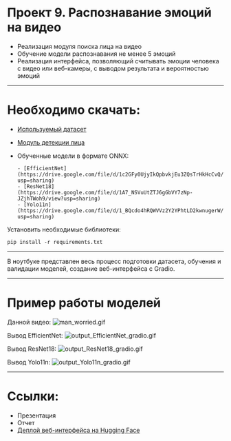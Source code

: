 # Проект 9. Распознавание эмоций на видео
- Реализация модуля поиска лица на видео
- Обучение модели распознавания не менее 5 эмоций
- Реализация интерфейса, позволяющий считывать эмоции
человека с видео или веб-камеры, с выводом результата и
вероятностью эмоций

-------

# Необходимо скачать:
- [Используемый датасет](https://www.kaggle.com/datasets/msambare/fer2013)
- [Модуль детекции лица](https://www.kaggle.com/datasets/gxy19980906/haarcascade-frontalface-defaultxml)
- Обученные модели в формате ONNX:
  
      - [EfficientNet](https://drive.google.com/file/d/1c2GFy0UjyIkQpbvkjEu3ZQsTrHkHcCvQ/view?usp=sharing)
      - [ResNet18](https://drive.google.com/file/d/1A7_NSVuUtZTJ6gGbVY7zNp-JZjhTWoh9/view?usp=sharing)
      - [Yolo11n](https://drive.google.com/file/d/1_BQcdo4hRQWVVz2Y2YPhtLD2kwnugerW/view?usp=sharing)

Установить необходимые библиотеки:
```
pip install -r requirements.txt
```

-------

В ноутбуке представлен весь процесс подготовки датасета, обучения и валидации моделей, создание веб-интерфейса с Gradio.

-------
# Пример работы моделей

Данной видео:
![man_worried.gif](https://github.com/J1wZ/emotion_recognition/blob/main/gifs/man_worried.gif)

Вывод EfficientNet:
![output_EfficientNet_gradio.gif](https://github.com/J1wZ/emotion_recognition/blob/main/gifs/output_EfficientNet_gradio.gif)

Вывод ResNet18:
![output_ResNet18_gradio.gif](https://github.com/J1wZ/emotion_recognition/blob/main/gifs/output_ResNet18_gradio.gif)

Вывод Yolo11n:
![output_Yolo11n_gradio.gif](https://github.com/J1wZ/emotion_recognition/blob/main/gifs/output_Yolo11n_gradio.gif)

-----
# Ссылки:
- Презентация
- Отчет
- [Деплой веб-интерфейса на Hugging Face](https://huggingface.co/spaces/J1wZ/emotion_recognition)
